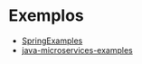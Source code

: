 # Exemplos

* [SpringExamples](https://github.com/lokeshgupta1981/SpringExamples)
* [java-microservices-examples](https://github.com/oktadeveloper/java-microservices-examples)
